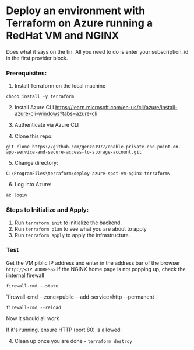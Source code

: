 # Deploy an environment with Terraform on Azure running a RedHat VM and NGINX
Does what it says on the tin. All you need to do is enter your subscription_id in the first provider block.

### Prerequisites:
1. Install Terraform on the local machine

`choco install -y terraform`

2. Install Azure CLI
https://learn.microsoft.com/en-us/cli/azure/install-azure-cli-windows?tabs=azure-cli

3. Authenticate via Azure CLI

4. Clone this repo:

`git clone https://github.com/genzo1977/enable-private-end-point-on-app-service-and-secure-access-to-storage-account.git`

5. Change directory:

`C:\ProgramFiles\terraform\deploy-azure-spot-vm-nginx-terraform\`

6. Log into Azure:

`az login`

### Steps to Initialize and Apply:
1. Run `terraform init` to initialize the backend.
2. Run `terraform plan` to see what you are about to apply
3. Run `terraform apply` to apply the infrastructure.

### Test
Get the VM piblic IP address and enter in the address bar of the browser `http://<IP_ADDRESS>`
If the NGINX home page is not popping up, check the iinternal firewall

`firewall-cmd --state`

`firewall-cmd --zone=public --add-service=http --permanent

`firewall-cmd --reload`

Now it should all work

If it's running, ensure HTTP (port 80) is allowed:

4. Clean up once you are done - `terraform destroy`



